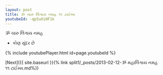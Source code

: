 ```yaml
---
layout: post
title: ૐ ચારુ લિંગાય નમહ ૧૧ ટાઈમ્સ
youtubeId: -qp5uXiOF1k
---
```

 
 
 ૐ ચારુ લિંગાય નમહ  
 
 -  કોણ સુંદર છે 
 
  
 
  
 
 
 
 
 
 


{% include youtubePlayer.html id=page.youtubeId %}
 
[Next]({{ site.baseurl }}{% link  split1/_posts/2013-02-12-ૐ મહાલિંગાય નમહ ૧૧ ટાઈમ્સ.md%})
 
